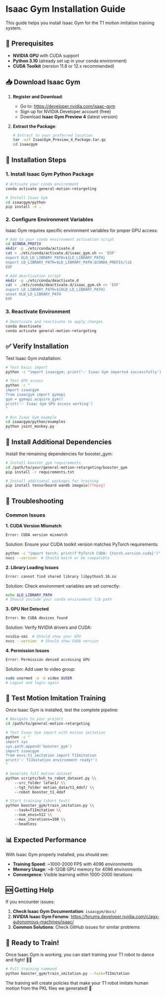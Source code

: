 # Isaac Gym Installation Guide

This guide helps you install Isaac Gym for the T1 motion imitation training system.

## 🎯 Prerequisites

- **NVIDIA GPU** with CUDA support
- **Python 3.10** (already set up in your conda environment)
- **CUDA Toolkit** (version 11.8 or 12.x recommended)

## 📥 Download Isaac Gym

1. **Register and Download**:
   - Go to: https://developer.nvidia.com/isaac-gym
   - Sign up for NVIDIA Developer account (free)
   - Download **Isaac Gym Preview 4** (latest version)

2. **Extract the Package**:
   ```bash
   # Extract to your preferred location
   tar -xzf IsaacGym_Preview_4_Package.tar.gz
   cd isaacgym
   ```

## 🔧 Installation Steps

### 1. Install Isaac Gym Python Package

```bash
# Activate your conda environment
conda activate general-motion-retargeting

# Install Isaac Gym
cd isaacgym/python
pip install -e .
```

### 2. Configure Environment Variables

Isaac Gym requires specific environment variables for proper GPU access:

```bash
# Add to your conda environment activation script
cd $CONDA_PREFIX
mkdir -p ./etc/conda/activate.d
cat > ./etc/conda/activate.d/isaac_gym.sh << 'EOF'
export OLD_LD_LIBRARY_PATH=${LD_LIBRARY_PATH}
export LD_LIBRARY_PATH=$LD_LIBRARY_PATH:$CONDA_PREFIX/lib
EOF

# Add deactivation script
mkdir -p ./etc/conda/deactivate.d
cat > ./etc/conda/deactivate.d/isaac_gym.sh << 'EOF'
export LD_LIBRARY_PATH=${OLD_LD_LIBRARY_PATH}
unset OLD_LD_LIBRARY_PATH
EOF
```

### 3. Reactivate Environment

```bash
# Deactivate and reactivate to apply changes
conda deactivate
conda activate general-motion-retargeting
```

## ✅ Verify Installation

Test Isaac Gym installation:

```bash
# Test basic import
python -c "import isaacgym; print('✅ Isaac Gym imported successfully')"

# Test GPU access
python -c "
import isaacgym
from isaacgym import gymapi
gym = gymapi.acquire_gym()
print('✅ Isaac Gym GPU access working')
"

# Run Isaac Gym example
cd isaacgym/python/examples
python joint_monkey.py
```

## 🚀 Install Additional Dependencies

Install the remaining dependencies for booster_gym:

```bash
# Install booster_gym requirements
cd /path/to/your/general-motion-retargeting/booster_gym
pip install -r requirements.txt

# Install additional packages for training
pip install tensorboard wandb imageio[ffmpeg]
```

## 🔧 Troubleshooting

### Common Issues

**1. CUDA Version Mismatch**
```bash
Error: CUDA version mismatch
```
Solution: Ensure your CUDA toolkit version matches PyTorch requirements:
```bash
python -c "import torch; print(f'PyTorch CUDA: {torch.version.cuda}')"
nvcc --version  # Should match or be compatible
```

**2. Library Loading Issues**
```bash
Error: cannot find shared library libpython3.10.so
```
Solution: Check environment variables are set correctly:
```bash
echo $LD_LIBRARY_PATH
# Should include your conda environment lib path
```

**3. GPU Not Detected**
```bash
Error: No CUDA devices found
```
Solution: Verify NVIDIA drivers and CUDA:
```bash
nvidia-smi  # Should show your GPU
nvcc --version  # Should show CUDA version
```

**4. Permission Issues**
```bash
Error: Permission denied accessing GPU
```
Solution: Add user to video group:
```bash
sudo usermod -a -G video $USER
# Logout and login again
```

## 🎯 Test Motion Imitation Training

Once Isaac Gym is installed, test the complete pipeline:

```bash
# Navigate to your project
cd /path/to/general-motion-retargeting

# Test Isaac Gym import with motion imitation
python -c "
import sys
sys.path.append('booster_gym')
import isaacgym
from envs.t1_imitation import T1Imitation
print('✅ T1Imitation environment ready!')
"

# Generate full motion dataset
python scripts/bvh_to_robot_dataset.py \\
    --src_folder lafan1/ \\
    --tgt_folder motion_data/t1_4dof/ \\
    --robot booster_t1_4dof

# Start training (short test)
python booster_gym/train_imitation.py \\
    --task=T1Imitation \\
    --num_envs=512 \\
    --max_iterations=100 \\
    --headless
```

## 📊 Expected Performance

With Isaac Gym properly installed, you should see:

- **Training Speed**: ~1000-2000 FPS with 4096 environments
- **Memory Usage**: ~8-12GB GPU memory for 4096 environments  
- **Convergence**: Visible learning within 1000-2000 iterations

## 🆘 Getting Help

If you encounter issues:

1. **Check Isaac Gym Documentation**: `isaacgym/docs/`
2. **NVIDIA Isaac Gym Forums**: https://forums.developer.nvidia.com/c/agx-autonomous-machines/isaac/
3. **Common Solutions**: Check GitHub issues for similar problems

## 🎉 Ready to Train!

Once Isaac Gym is working, you can start training your T1 robot to dance and fight! 🕺🥊

```bash
# Full training command
python booster_gym/train_imitation.py --task=T1Imitation
```

The training will create policies that make your T1 robot imitate human motion from the PKL files we generated! 🚀